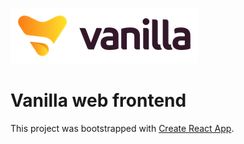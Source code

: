 ![Vanilla Logo](vanilla.png)
# Vanilla web frontend

This project was bootstrapped with [Create React App](https://github.com/facebookincubator/create-react-app).
